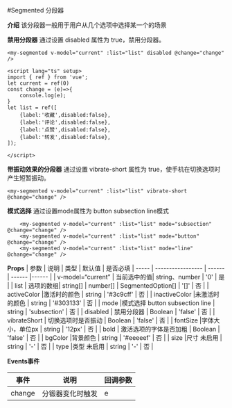 #Segmented 分段器 

**介绍**
该分段器一般用于用户从几个选项中选择某一个的场景



**禁用分段器**
通过设置 disabled 属性为 true，禁用分段器。
```
<my-segmented v-model="current" :list="list" disabled @change="change" />

<script lang="ts" setup>
import { ref } from 'vue';
let current = ref(0)
const change = (e)=>{
	console.log(e);
}
let list = ref([
	{label:'收藏',disabled:false},
	{label:'评论',disabled:false},
	{label:'点赞',disabled:false},
	{label:'转发',disabled:false},
]);

</script>

```

**带振动效果的分段器**
通过设置 vibrate-short 属性为 true，使手机在切换选项时产生短暂振动。
```
<my-segmented v-model="current" :list="list" vibrate-short @change="change" />

```

**模式选择**
通过设置mode属性为 button subsection line模式
```
	<my-segmented v-model="current" :list="list" mode="subsection" @change="change" />
	<my-segmented v-model="current" :list="list" mode="button" @change="change" />
	<my-segmented v-model="current" :list="list" mode="line" @change="change" />

```


**Props**
| 参数 | 说明 | 类型 | 默认值 | 是否必填
| ----- | ----------------- | ------ | ------ |------ |
| v-model=“current” | 当前选中的值| string、number | '0' | 是 |
| list | 选项的数组| string[] | number[] | SegmentedOption[] | '[]' | 否 |
| activeColor |激活时的颜色 | string | '#3c9cff' | 否 |
| inactiveColor |未激活时的颜色 | string | '#303133' | 否 |
| mode |模式选择 button subsection line | string | 'subsection' | 否 |
| disabled | 禁用分段器 | Boolean | 'false' | 否 |
| vibrateShort | 切换选项时是否振动 | Boolean | 'false' | 否 |
| fontSize |字体大小，单位px | string | '12px' | 否 |
| bold | 激活选项的字体是否加粗 | Boolean | 'false' | 否 |
| bgColor |背景颜色 | string | '#eeeeef' | 否 |
| size |尺寸 未启用 | string | '-' | 否 |
| type |类型 未启用 | string | '-' | 否 |


**Events事件**

| 事件 | 说明 | 回调参数
| ----- | ----------------- | ----- |
| change |  分锻器变化时触发 | e |